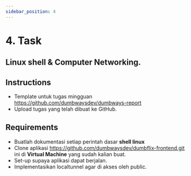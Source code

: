 ```yaml
---
sidebar_position: 4
---
```


# 4. Task

## Linux shell & Computer Networking.

## Instructions
- Template untuk tugas mingguan https://github.com/dumbwaysdev/dumbways-report
- Upload tugas yang telah dibuat ke GitHub.

## Requirements

- Buatlah dokumentasi setiap perintah dasar **shell linux**
- Clone aplikasi https://github.com/dumbwaysdev/dumbflix-frontend.git ini di **Virtual Machine** yang sudah kalian buat.
- Set-up supaya aplikasi dapat berjalan.
- Implementasikan localtunnel agar di akses oleh public.